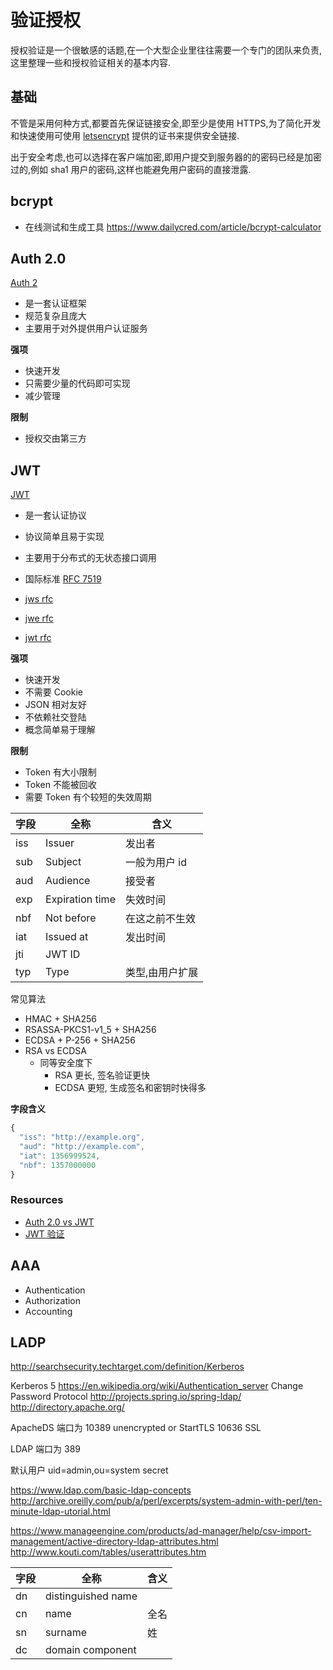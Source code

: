 # 验证授权

授权验证是一个很敏感的话题,在一个大型企业里往往需要一个专门的团队来负责,这里整理一些和授权验证相关的基本内容.

## 基础
不管是采用何种方式,都要首先保证链接安全,即至少是使用 HTTPS,为了简化开发和快速使用可使用 [letsencrypt](https://letsencrypt.org/) 提供的证书来提供安全链接.

出于安全考虑,也可以选择在客户端加密,即用户提交到服务器的的密码已经是加密过的,例如 sha1 用户的密码,这样也能避免用户密码的直接泄露.

## bcrypt
* 在线测试和生成工具 https://www.dailycred.com/article/bcrypt-calculator

## Auth 2.0
[Auth 2](http://oauth.net/2/)

* 是一套认证框架
* 规范复杂且庞大
* 主要用于对外提供用户认证服务

__强项__

* 快速开发
* 只需要少量的代码即可实现
* 减少管理

__限制__

* 授权交由第三方


## JWT
[JWT](http://jwt.io/)

* 是一套认证协议
* 协议简单且易于实现
* 主要用于分布式的无状态接口调用
* 国际标准 [RFC 7519](https://tools.ietf.org/html/rfc7519)

* [jws rfc](https://tools.ietf.org/html/rfc7515)
* [jwe rfc](https://tools.ietf.org/html/rfc7516)
* [jwt rfc](https://tools.ietf.org/html/rfc7519)

__强项__

* 快速开发
* 不需要 Cookie
* JSON 相对友好
* 不依赖社交登陆
* 概念简单易于理解

__限制__
* Token 有大小限制
* Token 不能被回收
* 需要 Token 有个较短的失效周期


字段|全称|含义
----|----|----
iss | Issuer | 发出者
sub | Subject | 一般为用户 id
aud | Audience | 接受者
exp | Expiration time | 失效时间
nbf | Not before | 在这之前不生效
iat | Issued at | 发出时间
jti | JWT ID
typ | Type | 类型,由用户扩展

常见算法

* HMAC + SHA256
* RSASSA-PKCS1-v1_5 + SHA256
* ECDSA + P-256 + SHA256
* RSA vs ECDSA
  * 同等安全度下
    * RSA 更长, 签名验证更快
    * ECDSA 更短, 生成签名和密钥时快得多

__字段含义__

```js
{
  "iss": "http://example.org",
  "aud": "http://example.com",
  "iat": 1356999524,
  "nbf": 1357000000
}
```

### Resources
* [Auth 2.0 vs JWT](http://www.seedbox.com/en/blog/2015/06/05/oauth-2-vs-json-web-tokens-comment-securiser-un-api/)
* [JWT 验证](https://www.jsonwebtoken.io/)

## AAA
* Authentication
* Authorization
* Accounting


## LADP
http://searchsecurity.techtarget.com/definition/Kerberos

Kerberos 5
https://en.wikipedia.org/wiki/Authentication_server
Change Password Protocol
http://projects.spring.io/spring-ldap/
http://directory.apache.org/


ApacheDS 端口为
 10389 unencrypted or StartTLS
 10636 SSL

LDAP 端口为
389

默认用户
uid=admin,ou=system
secret

https://www.ldap.com/basic-ldap-concepts
http://archive.oreilly.com/pub/a/perl/excerpts/system-admin-with-perl/ten-minute-ldap-utorial.html


https://www.manageengine.com/products/ad-manager/help/csv-import-management/active-directory-ldap-attributes.html
http://www.kouti.com/tables/userattributes.htm

字段|全称|含义
----|----|----
dn| distinguished name |
cn| name | 全名
sn| surname | 姓
dc| domain component |
